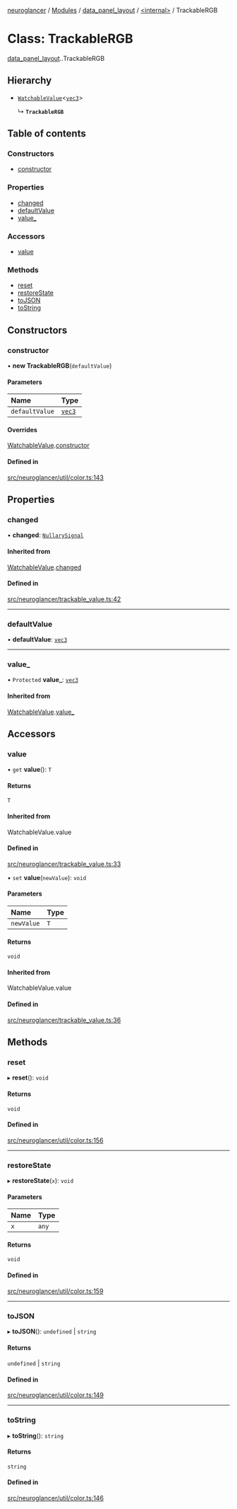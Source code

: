 [neuroglancer](../README.md) / [Modules](../modules.md) / [data\_panel\_layout](../modules/data_panel_layout.md) / [<internal\>](../modules/data_panel_layout._internal_.md) / TrackableRGB

# Class: TrackableRGB

[data_panel_layout](../modules/data_panel_layout.md).[<internal>](../modules/data_panel_layout._internal_.md).TrackableRGB

## Hierarchy

- [`WatchableValue`](trackable_value.WatchableValue.md)<[`vec3`](axes_lines._internal_.vec3.md)\>

  ↳ **`TrackableRGB`**

## Table of contents

### Constructors

- [constructor](data_panel_layout._internal_.TrackableRGB.md#constructor)

### Properties

- [changed](data_panel_layout._internal_.TrackableRGB.md#changed)
- [defaultValue](data_panel_layout._internal_.TrackableRGB.md#defaultvalue)
- [value\_](data_panel_layout._internal_.TrackableRGB.md#value_)

### Accessors

- [value](data_panel_layout._internal_.TrackableRGB.md#value)

### Methods

- [reset](data_panel_layout._internal_.TrackableRGB.md#reset)
- [restoreState](data_panel_layout._internal_.TrackableRGB.md#restorestate)
- [toJSON](data_panel_layout._internal_.TrackableRGB.md#tojson)
- [toString](data_panel_layout._internal_.TrackableRGB.md#tostring)

## Constructors

### constructor

• **new TrackableRGB**(`defaultValue`)

#### Parameters

| Name | Type |
| :------ | :------ |
| `defaultValue` | [`vec3`](axes_lines._internal_.vec3.md) |

#### Overrides

[WatchableValue](trackable_value.WatchableValue.md).[constructor](trackable_value.WatchableValue.md#constructor)

#### Defined in

[src/neuroglancer/util/color.ts:143](https://github.com/ActiveBrainAtlas2/neuroglancer/blob/540617bc/src/neuroglancer/util/color.ts#L143)

## Properties

### changed

• **changed**: [`NullarySignal`](coordinate_transform._internal_.NullarySignal.md)

#### Inherited from

[WatchableValue](trackable_value.WatchableValue.md).[changed](trackable_value.WatchableValue.md#changed)

#### Defined in

[src/neuroglancer/trackable_value.ts:42](https://github.com/ActiveBrainAtlas2/neuroglancer/blob/540617bc/src/neuroglancer/trackable_value.ts#L42)

___

### defaultValue

• **defaultValue**: [`vec3`](axes_lines._internal_.vec3.md)

___

### value\_

• `Protected` **value\_**: [`vec3`](axes_lines._internal_.vec3.md)

#### Inherited from

[WatchableValue](trackable_value.WatchableValue.md).[value_](trackable_value.WatchableValue.md#value_)

## Accessors

### value

• `get` **value**(): `T`

#### Returns

`T`

#### Inherited from

WatchableValue.value

#### Defined in

[src/neuroglancer/trackable_value.ts:33](https://github.com/ActiveBrainAtlas2/neuroglancer/blob/540617bc/src/neuroglancer/trackable_value.ts#L33)

• `set` **value**(`newValue`): `void`

#### Parameters

| Name | Type |
| :------ | :------ |
| `newValue` | `T` |

#### Returns

`void`

#### Inherited from

WatchableValue.value

#### Defined in

[src/neuroglancer/trackable_value.ts:36](https://github.com/ActiveBrainAtlas2/neuroglancer/blob/540617bc/src/neuroglancer/trackable_value.ts#L36)

## Methods

### reset

▸ **reset**(): `void`

#### Returns

`void`

#### Defined in

[src/neuroglancer/util/color.ts:156](https://github.com/ActiveBrainAtlas2/neuroglancer/blob/540617bc/src/neuroglancer/util/color.ts#L156)

___

### restoreState

▸ **restoreState**(`x`): `void`

#### Parameters

| Name | Type |
| :------ | :------ |
| `x` | `any` |

#### Returns

`void`

#### Defined in

[src/neuroglancer/util/color.ts:159](https://github.com/ActiveBrainAtlas2/neuroglancer/blob/540617bc/src/neuroglancer/util/color.ts#L159)

___

### toJSON

▸ **toJSON**(): `undefined` \| `string`

#### Returns

`undefined` \| `string`

#### Defined in

[src/neuroglancer/util/color.ts:149](https://github.com/ActiveBrainAtlas2/neuroglancer/blob/540617bc/src/neuroglancer/util/color.ts#L149)

___

### toString

▸ **toString**(): `string`

#### Returns

`string`

#### Defined in

[src/neuroglancer/util/color.ts:146](https://github.com/ActiveBrainAtlas2/neuroglancer/blob/540617bc/src/neuroglancer/util/color.ts#L146)

